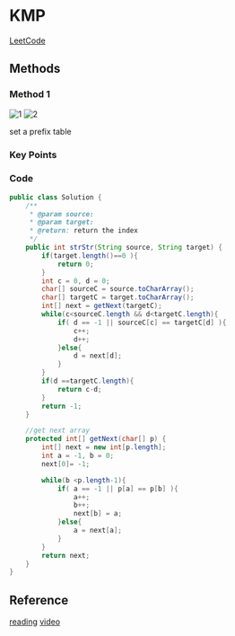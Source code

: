 
# KMP

[LeetCode ]()

## Methods

### Method 1

![1](../Image/KMP1.png)
![2](../Image/KMP2.png)

set a prefix table

### Key Points

### Code

```java
public class Solution {
    /**
     * @param source:
     * @param target:
     * @return: return the index
     */
    public int strStr(String source, String target) {
        if(target.length()==0 ){
            return 0;
        }
        int c = 0, d = 0;
        char[] sourceC = source.toCharArray();
        char[] targetC = target.toCharArray();
        int[] next = getNext(targetC);
        while(c<sourceC.length && d<targetC.length){
            if( d == -1 || sourceC[c] == targetC[d] ){
                c++;
                d++;
            }else{
                d = next[d];
            }
        }
        if(d ==targetC.length){
            return c-d;
        }
        return -1;
    }

    //get next array
    protected int[] getNext(char[] p) {
        int[] next = new int[p.length];
        int a = -1, b = 0;
        next[0]= -1;

        while(b <p.length-1){
            if( a == -1 || p[a] == p[b] ){
                a++;
                b++;
                next[b] = a;
            }else{
                a = next[a];
            }
        }
        return next;
    }
}

```

## Reference

[reading](https://www.ruanyifeng.com/blog/2013/05/Knuth%E2%80%93Morris%E2%80%93Pratt_algorithm.html)
[video](https://www.youtube.com/watch?v=dgPabAsTFa8&t=1010s)
